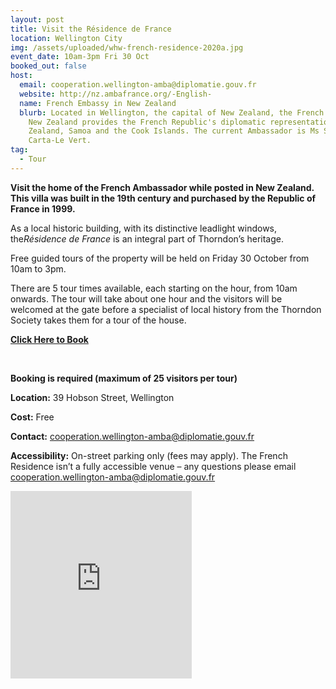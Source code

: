 ```yaml
---
layout: post
title: Visit the Résidence de France
location: Wellington City
img: /assets/uploaded/whw-french-residence-2020a.jpg
event_date: 10am-3pm Fri 30 Oct
booked_out: false
host:
  email: cooperation.wellington-amba@diplomatie.gouv.fr
  website: http://nz.ambafrance.org/-English-
  name: French Embassy in New Zealand
  blurb: Located in Wellington, the capital of New Zealand, the French Embassy in
    New Zealand provides the French Republic's diplomatic representation to New
    Zealand, Samoa and the Cook Islands. The current Ambassador is Ms Sylvaine
    Carta-Le Vert.
tag:
  - Tour
---
```

**Visit the home of the French Ambassador while posted in New Zealand. This villa was built in the 19th century and purchased by the Republic of France in 1999.**

As a local historic building, with its distinctive leadlight windows, the*Résidence de France* is an integral part of Thorndon’s heritage.

Free guided tours of the property will be held on Friday 30 October from 10am to 3pm.

There are 5 tour times available, each starting on the hour, from 10am onwards. The tour will take about one hour and the visitors will be welcomed at the gate before a specialist of local history from the Thorndon Society takes them for a tour of the house.

**[Click Here to Book](https://www.eventfinda.co.nz/2020/discover-la-residence-de-france/wellington)**

<br>

**Booking is required (maximum of 25 visitors per tour)**

**Location:** 39 Hobson Street, Wellington

**Cost:** Free

**Contact:** cooperation.wellington-amba@diplomatie.gouv.fr

**Accessibility:** On-street parking only (fees may apply). The French Residence isn’t a fully accessible venue – any questions please email cooperation.wellington-amba@diplomatie.gouv.fr

<iframe src="https://www.facebook.com/plugins/page.php?href=https%3A%2F%2Fwww.facebook.com%2Ffrance.nz%2F&tabs=header&width=290&height=300&small_header=false&adapt_container_width=true&hide_cover=false&show_facepile=true&appId" width="290" height="300" style="border:none;overflow:hidden" scrolling="no" frameborder="0" allowTransparency="true" allow="encrypted-media"></iframe>

